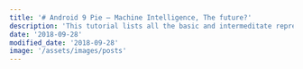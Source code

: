 ```yaml
---
title: '# Android 9 Pie – Machine Intelligence, The future?'
description: 'This tutorial lists all the basic and intermeditate representation of Notifications in Android. Android Notifications - Tutorial | AndroidMonks'
date: '2018-09-28'
modified_date: '2018-09-28'
image: '/assets/images/posts'
---
```

